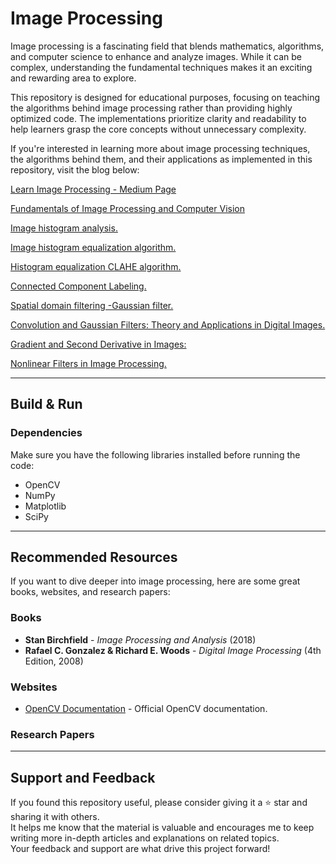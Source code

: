 # Image Processing

Image processing is a fascinating field that blends mathematics, algorithms, and computer science to enhance and analyze images. While it can be complex, understanding the fundamental techniques makes it an exciting and rewarding area to explore.

This repository is designed for educational purposes, focusing on teaching the algorithms behind image processing rather than providing highly optimized code. The implementations prioritize clarity and readability to help learners grasp the core concepts without unnecessary complexity. 

If you're interested in learning more about image processing techniques, the algorithms behind them, and their applications as implemented in this repository, visit the blog below:

[Learn Image Processing - Medium Page](https://medium.com/@fjzavala/list/image-processing-ae410f2c03c1)

[Fundamentals of Image Processing and Computer Vision](https://medium.com/@fjzavala/fundamentals-of-image-processing-and-computer-vision-6ba4bc8cc4b4)

[Image histogram analysis.](https://medium.com/@fjzavala/image-histogram-analysis-e2f65635309d)

[Image histogram equalization algorithm.](https://medium.com/@fjzavala/image-histogram-equalization-algorithm-f9be303b04be)

[Histogram equalization CLAHE algorithm.](https://medium.com/@fjzavala/histogram-equalization-clahe-algorithm-8841d402fc76)

[Connected Component Labeling.](https://medium.com/@fjzavala/connected-component-labeling-9bfa464acf01)

[Spatial domain filtering -Gaussian filter.](https://medium.com/@fjzavala/spatial-domain-filtering-gaussian-filter-188c38fef22e)

[Convolution and Gaussian Filters: Theory and Applications in Digital Images.](https://medium.com/@fjzavala/gradient-and-second-derivative-in-images-fundamentals-and-efficient-applications-46832da5c75f)

[Gradient and Second Derivative in Images: ](https://medium.com/imagecraft/gradient-and-second-derivative-in-images-fundamentals-and-efficient-applications-46832da5c75f)

[Nonlinear Filters in Image Processing.](https://medium.com/imagecraft/nonlinear-filters-in-image-processing-18bb01720983)

---

## Build & Run

### Dependencies
Make sure you have the following libraries installed before running the code:

- OpenCV  
- NumPy  
- Matplotlib  
- SciPy  

---

## Recommended Resources  

If you want to dive deeper into image processing, here are some great books, websites, and research papers:  

### Books  
- **Stan Birchfield** - *Image Processing and Analysis* (2018)  
- **Rafael C. Gonzalez & Richard E. Woods** - *Digital Image Processing* (4th Edition, 2008)  


### Websites  
- [OpenCV Documentation](https://docs.opencv.org/) - Official OpenCV documentation.  


### Research Papers  
---

## Support and Feedback  
If you found this repository useful, please consider giving it a ⭐ star and sharing it with others.  
It helps me know that the material is valuable and encourages me to keep writing more in-depth articles and explanations on related topics.  
Your feedback and support are what drive this project forward!
